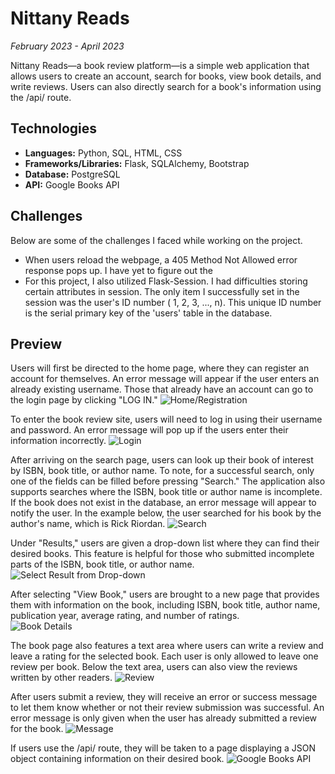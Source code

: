 # Nittany Reads

*February 2023 - April 2023*

Nittany Reads—a book review platform—is a simple web application that allows users to create an account, search for books, view book details, and write reviews. Users can also directly search for a book's information using the /api/<isbn> route. 

## Technologies
- **Languages:** Python, SQL, HTML, CSS
- **Frameworks/Libraries:** Flask, SQLAlchemy, Bootstrap
- **Database:** PostgreSQL
- **API:** Google Books API

## Challenges
Below are some of the challenges I faced while working on the project.
- When users reload the webpage, a 405 Method Not Allowed error response pops up. I have yet to figure out the 
- For this project, I also utilized Flask-Session. I had difficulties storing certain attributes in session. The only item I successfully set in the session was the user's ID number ( 1, 2, 3, ..., n). This unique ID number is the serial primary key of the 'users' table in the database. 

## Preview
Users will first be directed to the home page, where they can register an account for themselves. An error message will appear if the user enters an already existing username. Those that already have an account can go to the login page by clicking "LOG IN."
![Home/Registration](demo/index.png)

To enter the book review site, users will need to log in using their username and password. An error message will pop up if the users enter their information incorrectly.
![Login](demo/login.png)

After arriving on the search page, users can look up their book of interest by ISBN, book title, or author name. To note, for a successful search, only one of the fields can be filled before pressing "Search." The application also supports searches where the ISBN, book title or author name is incomplete. If the book does not exist in the database, an error message will appear to notify the user. In the example below, the user searched for his book by the author's name, which is Rick Riordan.
![Search](demo/search.png)

Under "Results," users are given a drop-down list where they can find their desired books. This feature is helpful for those who submitted incomplete parts of the ISBN, book title, or author name. 
![Select Result from Drop-down](demo/search2.png)

After selecting "View Book," users are brought to a new page that provides them with information on the book, including ISBN, book title, author name, publication year, average rating, and number of ratings.  
![Book Details](demo/book.png)

The book page also features a text area where users can write a review and leave a rating for the selected book. Each user is only allowed to leave one review per book. Below the text area, users can also view the reviews written by other readers.
![Review](demo/review.png)

After users submit a review, they will receive an error or success message to let them know whether or not their review submission was successful. An error message is only given when the user has already submitted a review for the book. 
![Message](demo/message.png)

If users use the /api/<isbn> route, they will be taken to a page displaying a JSON object containing information on their desired book.
![Google Books API](demo/api.png)